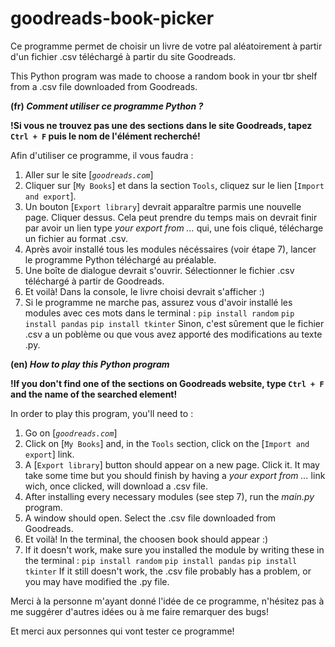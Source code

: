 # goodreads-book-picker
Ce programme permet de choisir un livre de votre pal aléatoirement à partir d'un fichier .csv téléchargé à partir du site Goodreads.

This Python program was made to choose a random book in your tbr shelf from a .csv file downloaded from Goodreads.

**(fr) _Comment utiliser ce programme Python ?_**

__!Si vous ne trouvez pas une des sections dans le site Goodreads, tapez `Ctrl + F` puis le nom de l'élément recherché!__

Afin d'utiliser ce programme, il vous faudra :
1) Aller sur le site [_`goodreads.com`_]
2) Cliquer sur [`My Books`] et dans la section `Tools`, cliquez sur le lien [`Import and export`].
3) Un bouton [`Export library`] devrait apparaître parmis une nouvelle page. Cliquer dessus. Cela peut prendre du temps mais on devrait finir par avoir un lien type *your export from ...* qui, une fois cliqué, télécharge un fichier au format .csv.
4) Après avoir installé tous les modules nécéssaires (voir étape 7), lancer le programme Python téléchargé au préalable.
5) Une boîte de dialogue devrait s'ouvrir. Sélectionner le fichier .csv téléchargé à partir de Goodreads.
6) Et voilà! Dans la console, le livre choisi devrait s'afficher :)
7) Si le programme ne marche pas, assurez vous d'avoir installé les modules avec ces mots dans le terminal :
`pip install random`
`pip install pandas`
`pip install tkinter`
Sinon, c'est sûrement que le fichier .csv a un poblème ou que vous avez apporté des modifications au texte .py.

**(en) _How to play this Python program_**

__!If you don't find one of the sections on Goodreads website, type `Ctrl + F` and the name of the searched element!__

In order to play this program, you'll need to :
1) Go on [_`goodreads.com`_]
2) Click on [`My Books`] and, in the `Tools` section, click on the [`Import and export`] link.
3) A [`Export library`] button should appear on a new page. Click it. It may take some time but you should finish by having a *your export from ...* link wich, once clicked, will download a .csv file.
4) After installing every necessary modules (see step 7), run the *main.py* program.
5) A window should open. Select the .csv file downloaded from Goodreads.
6) Et voilà! In the terminal, the choosen book should appear :)
7) If it doesn't work, make sure you installed the module by writing these in the terminal :
`pip install random`
`pip install pandas`
`pip install tkinter`
If it still doesn't work, the .csv file probably has a problem, or you may have modified the .py file.

Merci à la personne m'ayant donné l'idée de ce programme, n'hésitez pas à me suggérer d'autres idées ou à me faire remarquer des bugs!

Et merci aux personnes qui vont tester ce programme!
